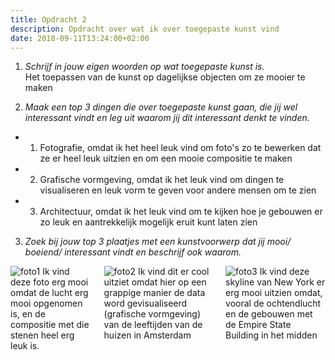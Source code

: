 ```yaml
---
title: Opdracht 2
description: Opdracht over wat ik over toegepaste kunst vind
date: 2018-09-11T13:24:00+02:00
---
```


1. _Schrijf in jouw eigen woorden op wat toegepaste kunst is._  
Het toepassen van de kunst op dagelijkse objecten om ze mooier te maken

2. _Maak een top 3 dingen die over toegepaste kunst gaan, die jij wel interessant vindt en leg uit waarom jij dit interessant denkt te vinden._  
- 1) Fotografie, omdat ik het heel leuk vind om foto's zo te bewerken dat ze er heel leuk uitzien en om een mooie compositie te maken
- 2) Grafische vormgeving, omdat ik het leuk vind om dingen te visualiseren en leuk vorm te geven voor andere mensen om te zien
- 3) Architectuur, omdat ik het leuk vind om te kijken hoe je gebouwen er zo leuk en aantrekkelijk mogelijk eruit kunt laten zien

3. _Zoek bij jouw top 3 plaatjes met een kunstvoorwerp dat jij mooi/ boeiend/ interessant vindt en beschrijf ook waarom._


<div class="columns">
  <div class="column">
    <img src="https://cdn.happix.nl/pictures/1685/1/40/168559883254974cd-large.jpg" alt="foto1">
    Ik vind deze foto erg mooi omdat de lucht erg mooi opgenomen is, en de compositie met die stenen heel erg leuk is.
  </div>
  <div class="column">
    <img src="https://cdn.dutchcowboys.nl/uploads/images/datavisualisatie-van-de-leeftijd-van-all.jpg" alt="foto2">
    Ik vind dit er cool uitziet omdat hier op een grappige manier de data word gevisualiseerd (grafische vormgeving) van de       leeftijden van de huizen in Amsterdam
  </div>
  <div class="column">
    <img src="https://d2v9y0dukr6mq2.cloudfront.net/video/thumbnail/SEE80tQ5is0qa6qs/new-york-city-skyline-day-to-night-time-lapse_braut9dwe_thumbnail-full07.png" alt="foto3">
    Ik vind deze skyline van New York er erg mooi uitzien omdat, vooral de ochtendlucht en de gebouwen met de Empire State Building in het midden
  </div>
</div>